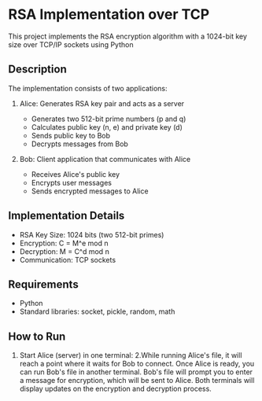 # RSA Implementation over TCP

This project implements the RSA encryption algorithm with a 1024-bit key size over TCP/IP sockets using Python

## Description

The implementation consists of two applications:

1. Alice: Generates RSA key pair and acts as a server
   - Generates two 512-bit prime numbers (p and q)
   - Calculates public key (n, e) and private key (d)
   - Sends public key to Bob
   - Decrypts messages from Bob

2. Bob: Client application that communicates with Alice
   - Receives Alice's public key
   - Encrypts user messages
   - Sends encrypted messages to Alice

## Implementation Details

- RSA Key Size: 1024 bits (two 512-bit primes)
- Encryption: C = M^e mod n
- Decryption: M = C^d mod n
- Communication: TCP sockets

## Requirements

- Python 
- Standard libraries: socket, pickle, random, math

## How to Run

1. Start Alice (server) in one terminal:
2.While running Alice's file, it will reach a point where it waits for Bob to connect. Once Alice is ready, you can run Bob's file in another terminal. Bob's file will prompt you to enter a message for encryption, which will be sent to Alice. Both terminals will display updates on the encryption and decryption process.